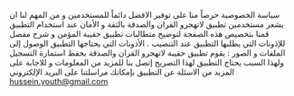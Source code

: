 سياسة الخصوصية
حرصاً منا على توفير الافضل دائماً للمستخدمين و من المهم لنا ان يشعر مستخدمين تطبيق لاتهجرو القران والصدقة  بالثقة و الأمان عند استخدام التطبيق قمنا بتخصيص هذه الصفحة لتوضيح متطالبات تطبيق حقيبة المؤمن و شرح مفصل للإذونات التي يطلبها التطبيق عند التنصيب .
الأذونات التي يحتاجها التطبيق
الوصول إلى الملفات و الصور : يقوم تطبيق حقيبة لاتهجرو القران والصدقة بحفظ استمارة التسجيل ولهذا السبب يحتاج التطبيق لهذا التصريح
إتصل بنا
للمزيد من المعلومات و للاجابة على المزيد من الاسئلة عن التطبيق بإمكانك مراسلتنا على البريد الإلكتروني hussein.youth@gmail.com

